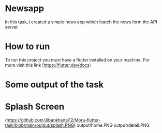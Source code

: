 # Newsapp

In this task, i created a simple news app which featch the news form the API server.

# How to run

To run this project you must have a flutter installed on your machine. For more visit this link (https://flutter.dev/docs)

# Some output of the task

# Splash Screen
(https://github.com/Jibankhanal12/Moru-flutter-task/blob/main/output/splash.PNG)
output/home.PNG
output/detail.PNG
